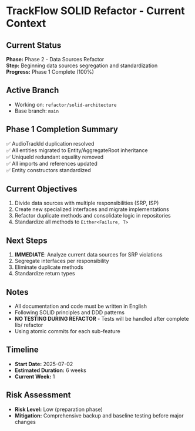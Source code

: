 # TrackFlow SOLID Refactor - Current Context

## Current Status
**Phase:** Phase 2 - Data Sources Refactor  
**Step:** Beginning data sources segregation and standardization  
**Progress:** Phase 1 Complete (100%)

## Active Branch
- Working on: `refactor/solid-architecture`
- Base branch: `main`

## Phase 1 Completion Summary
✅ AudioTrackId duplication resolved  
✅ All entities migrated to Entity<T>/AggregateRoot<T> inheritance  
✅ UniqueId redundant equality removed  
✅ All imports and references updated  
✅ Entity constructors standardized  

## Current Objectives
1. Divide data sources with multiple responsibilities (SRP, ISP)
2. Create new specialized interfaces and migrate implementations
3. Refactor duplicate methods and consolidate logic in repositories
4. Standardize all methods to `Either<Failure, T>`

## Next Steps
1. **IMMEDIATE**: Analyze current data sources for SRP violations
2. Segregate interfaces per responsibility
3. Eliminate duplicate methods
4. Standardize return types

## Notes
- All documentation and code must be written in English
- Following SOLID principles and DDD patterns
- **NO TESTING DURING REFACTOR** - Tests will be handled after complete lib/ refactor
- Using atomic commits for each sub-feature

## Timeline
- **Start Date:** 2025-07-02
- **Estimated Duration:** 6 weeks
- **Current Week:** 1

## Risk Assessment
- **Risk Level:** Low (preparation phase)
- **Mitigation:** Comprehensive backup and baseline testing before major changes